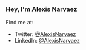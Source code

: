 ### Hey, I'm Alexis Narvaez

Find me at:

- Twitter:  [@AlexisNarvaez](https://twitter.com/AlexNarvaezT1)
- LinkedIn: [@AlexisNarvaez](https://www.linkedin.com/in/alexis-eduardo-narvaez-tadeo-3467a3153/)
